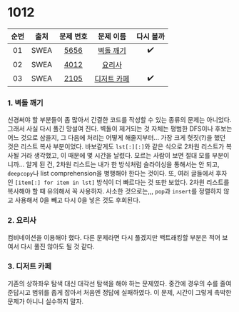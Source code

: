 # 1012



| 순번 | 출처 |                          문제 번호                           |                          문제 이름                           |     다시 볼까      |
| :--: | :--: | :----------------------------------------------------------: | :----------------------------------------------------------: | :----------------: |
|  01  | SWEA | <a href="https://swexpertacademy.com/main/code/problem/problemDetail.do?contestProbId=AWXRQm6qfL0DFAUo" target="_blank">5656</a> | <a href="https://swexpertacademy.com/main/code/problem/problemDetail.do?contestProbId=AWXRQm6qfL0DFAUo" target="_blank">벽돌 깨기</a> | :heavy_check_mark: |
|  02  | SWEA | <a href="https://swexpertacademy.com/main/code/problem/problemDetail.do?contestProbId=AWIeUtVakTMDFAVH" target="_blank">4012</a> | <a href="https://swexpertacademy.com/main/code/problem/problemDetail.do?contestProbId=AWIeUtVakTMDFAVH" target="_blank">요리사</a> | ​ |
|  03  | SWEA | <a href="https://swexpertacademy.com/main/code/problem/problemDetail.do?contestProbId=AV5VwAr6APYDFAWu" target="_blank">2105</a> | <a href="https://swexpertacademy.com/main/code/problem/problemDetail.do?contestProbId=AV5VwAr6APYDFAWu" target="_blank">디저트 카페</a> | :heavy_check_mark: |



### 1. 벽돌 깨기

신경써야 할 부분들이 좀 많아서 간결한 코드를 작성할 수 있는 종류의 문제는 아니었다. 그래서 사실 다시 풀긴 망설여 진다. 벽돌이 제거되는 것 자체는 평범한 DFS이나 후보는 어느 것으로 삼을지, 그 다음에 처리는 어떻게 해줄지부터...  가장 크게 헛짓(?)을 했던 것은 리스트 복사 부분이었다. 바보같게도 `lst[:][:]`와 같은 식으로 2차원 리스트가 복사될 거라 생각했고, 이 때문에 몇 시간을 날렸다. 모르는 사람이 보면 절대 모를 부분이니까... 알게 된 건, 2차원 리스트는 내가 한 방식처럼 슬라이싱을 통해서는 안 되고, `deepcopy`나 list comprehension을 병행해야 한다는 것이다. 또, 여러 글들에서 후자인 `[item[:] for item in lst]` 방식이 더 빠르다는 것 또한 보았다. 2차원 리스트를 복사해야 할 때 유의해서 꼭 사용하자. 사소한 것으로는,,, `pop`과 `insert`를 정렬하지 않고 사용해서 0을 빼고 다시 0을 넣은 것도 후회된다.



### 2. 요리사

컴비네이션을 이용해야 했다. 다른 문제라면 다시 풀겠지만 백트래킹할 부분은 적어 보여서 다시 풀진 않아도 될 것 같다.



### 3. 디저트 카페

기존의 상하좌우 탐색 대신 대각선 탐색을 해야 하는 문제였다. 중간에 경우의 수를 줄여준답시고 범위를 좁게 잡아서 처음엔 정답에 실패하였다. 이 문제, 시간이 그렇게 촉박한 문제가 아니니 실수하지 말자.

